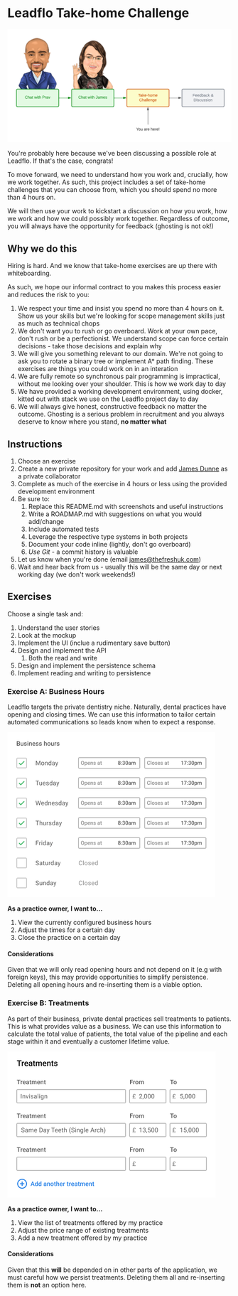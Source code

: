 # Leadflo Take-home Challenge

![](./.assets/process.png)

You're probably here because we've been discussing a possible role at Leadflo.
If that's the case, congrats!

To move forward, we need to understand how you work and, crucially, how we work
together. As such, this project includes a set of take-home challenges that you
can choose from, which you should spend no more than 4 hours on.

We will then use your work to kickstart a discussion on how you work, how we
work and how we could possibly work together. Regardless of outcome, you will
always have the opportunity for feedback (ghosting is not ok!)

## Why we do this

Hiring is hard. And we know that take-home exercises are up there with
whiteboarding.

As such, we hope our informal contract to you makes this process easier and
reduces the risk to you:

1. We respect your time and insist you spend no more than 4 hours on it. Show us
   your skills but we're looking for scope management skills just as much as
   technical chops
2. We don't want you to rush or go overboard. Work at your own pace, don't rush
   or be a perfectionist. We understand scope can force certain decisions - take
   those decisions and explain why
3. We will give you something relevant to our domain. We're not going to ask you
   to rotate a binary tree or implement A* path finding. These exercises are
   things you could work on in an interation
4. We are fully remote so synchronous pair programming is impractical, without
   me looking over your shoulder. This is how we work day to day
5. We have provided a working development environment, using docker, kitted out
   with stack we use on the Leadflo project day to day
6. We will always give honest, constructive feedback no matter the outcome.
   Ghosting is a serious problem in recruitment and you always deserve to know
   where you stand, **no matter what**

## Instructions

1. Choose an exercise
2. Create a new private repository for your work and add [James
   Dunne](https://github.com/jwdunne) as a private collaborator
3. Complete as much of the exercise in 4 hours or less using the provided
   development environment
4. Be sure to:
   1. Replace this README.md with screenshots and useful instructions
   2. Write a ROADMAP.md with suggestions on what you would add/change
   3. Include automated tests
   4. Leverage the respective type systems in both projects
   5. Document your code inline (lightly, don't go overboard)
   6. *Use Git* - a commit history is valuable
5. Let us know when you're done (email james@thefreshuk.com)
6. Wait and hear back from us - usually this will be the same day or next
   working day (we don't work weekends!)

## Exercises

Choose a single task and:

1. Understand the user stories
2. Look at the mockup
3. Implement the UI (inclue a rudimentary save button)
4. Design and implement the API
   1. Both the read and write
5. Design and implement the persistence schema
6. Implement reading and writing to persistence

### Exercise A: Business Hours

Leadflo targets the private dentistry niche. Naturally, dental practices have
opening and closing times. We can use this information to tailor certain
automated communications so leads know when to expect a response.

![](./.assets/business-hours.png)

**As a practice owner, I want to...**

1. View the currently configured business hours
2. Adjust the times for a certain day
3. Close the practice on a certain day

#### Considerations

Given that we will only read opening hours and not depend on it (e.g with
foreign keys), this may provide opportunities to simplify persistence. Deleting
all opening hours and re-inserting them is a viable option.

### Exercise B: Treatments

As part of their business, private dental practices sell treatments to patients.
This is what provides value as a business. We can use this information to
calculate the total value of patients, the total value of the pipeline and each
stage within it and eventually a customer lifetime value.

![](./.assets/treatments.png)

**As a practice owner, I want to...**

1. View the list of treatments offered by my practice
2. Adjust the price range of existing treatments
3. Add a new treatment offered by my practice

#### Considerations

Given that this **will** be depended on in other parts of the application, we
must careful how we persist treatments. Deleting them all and re-inserting them
is **not** an option here.